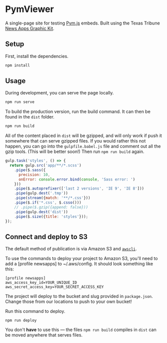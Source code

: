 # PymViewer

A single-page site for testing [Pym.js](http://blog.apps.npr.org/pym.js/) embeds. Built using the Texas Tribune [News Apps Graphic Kit](https://github.com/texastribune/newsapps-graphic-kit).

## Setup

First, install the dependencies.

```sh
npm install
```

## Usage

During development, you can serve the page locally.

```sh
npm run serve
```

To build the production version, run the build command. It can then be found in the `dist` folder.

```sh
npm run build
```

All of the content placed in `dist` will be gzipped, and will only work if push it somewhere that can serve gzipped files. If you would rather this not happen, you can go into the `gulpfile.babel.js` file and comment out all the gzip tools. (This will be better soon!) Then run `npm run build` again.

```js
gulp.task('styles', () => {
  return gulp.src('app/**/*.scss')
    .pipe($.sass({
      precision: 10,
      onError: console.error.bind(console, 'Sass error: ')
    }))
    .pipe($.autoprefixer(['last 2 versions', 'IE 9', 'IE 8']))
    .pipe(gulp.dest('.tmp'))
    .pipe(stream({match: '**/*.css'}))
    .pipe($.if('*.css', $.csso()))
    // .pipe($.gzip({append: false}))
    .pipe(gulp.dest('dist'))
    .pipe($.size({title: 'styles'}));
});
```

## Connect and deploy to S3

The default method of publication is via Amazon S3 and [`awscli`](https://aws.amazon.com/cli/).

To use the commands to deploy your project to Amazon S3, you'll need to add a [profile newsapps] to ~/.aws/config. It should look something like this:

```
[profile newsapps]
aws_access_key_id=YOUR_UNIQUE_ID
aws_secret_access_key=YOUR_SECRET_ACCESS_KEY
```

The project will deploy to the bucket and slug provided in `package.json`. Change those from our locations to push to your own bucket!

Run this command to deploy.

```
npm run deploy
```

You don't **have** to use this &mdash; the files `npm run build` compiles in `dist` can be moved anywhere that serves files.
